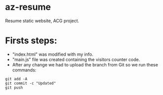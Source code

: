 # az-resume
Resume static website, ACG project.

# Firsts steps:
* "index.html" was modified with my info.
* "main.js" file was created containing the visitors counter code.
* After any change we had to upload the branch from Git so we run these commands:
```git
git add -A
git commit -c "Updated"
git push
```